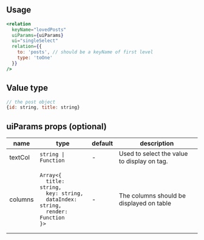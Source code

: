 ## Usage

```jsx
<relation
  keyName="lovedPosts"
  uiParams={uiParams}
  ui="singleSelect"
  relation={{
    to: 'posts', // should be a keyName of first level
    type: 'toOne'
  }}
/>
```

<!-- STORY -->

## Value type

```js
// the post object
{id: string, title: string}
```

## uiParams props (optional)

<table>
  <thead>
    <tr>
      <th>name</th>
      <th>type</th>
      <th>default</th>
      <th>description</th>
    </tr>
  </thead>
  <tbody>
    <tr>
      <td>textCol</td>
      <td><code>string | Function</code></td>
      <td>-</td>
      <td>Used to select the value to display on tag.</td>
    </tr>
    <tr>
      <td>columns</td>
      <td><pre><code>Array&lt;{
  title: string,
  key: string,
  dataIndex: string,
  render: Function
}></code></pre></td>
      <td>-</td>
      <td>The columns should be displayed on table</td>
    </tr>
  </tbody>
</table>